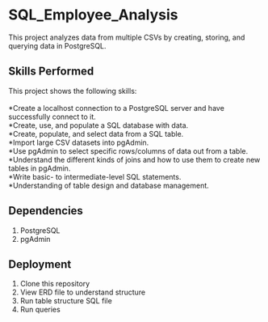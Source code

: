 # SQL_Employee_Analysis
This project analyzes data from multiple CSVs by creating, storing, and querying data in PostgreSQL.

## Skills Performed
This project shows the following skills:<br><br>
*Create a localhost connection to a PostgreSQL server and have successfully connect to it.<br>
*Create, use, and populate a SQL database with data.<br>
*Create, populate, and select data from a SQL table.<br>
*Import large CSV datasets into pgAdmin.<br>
*Use pgAdmin to select specific rows/columns of data out from a table.<br>
*Understand the different kinds of joins and how to use them to create new tables in pgAdmin.<br>
*Write basic- to intermediate-level SQL statements.<br>
*Understanding of table design and database management.<br>

## Dependencies
1. PostgreSQL 
2. pgAdmin

## Deployment
1. Clone this repository
2. View ERD file to understand structure
3. Run table structure SQL file
4. Run queries